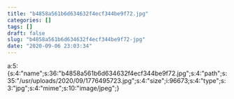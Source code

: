 ```yaml
---
title: "b4858a561b6d634632f4ecf344be9f72.jpg"
categories: []
tags: []
draft: false
slug: "b4858a561b6d634632f4ecf344be9f72-jpg"
date: "2020-09-06 23:03:34"
---
```


a:5:{s:4:"name";s:36:"b4858a561b6d634632f4ecf344be9f72.jpg";s:4:"path";s:35:"/usr/uploads/2020/09/1776495723.jpg";s:4:"size";i:96673;s:4:"type";s:3:"jpg";s:4:"mime";s:10:"image/jpeg";}
